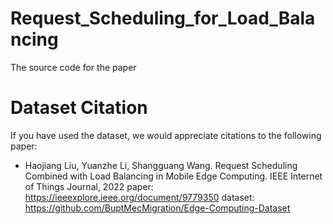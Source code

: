 # Request_Scheduling_for_Load_Balancing
The source code for the paper


# Dataset Citation

If you have used the dataset, we would appreciate citations to the following paper:

- Haojiang Liu, Yuanzhe Li, Shangguang Wang. Request Scheduling Combined with Load Balancing in Mobile Edge Computing. IEEE Internet of Things Journal, 2022
  paper: https://ieeexplore.ieee.org/document/9779350
  dataset: https://github.com/BuptMecMigration/Edge-Computing-Dataset
